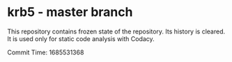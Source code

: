 # krb5 - master branch

This repository contains frozen state of the repository.
Its history is cleared. It is used only for static code
analysis with Codacy.

Commit Time: 1685531368
